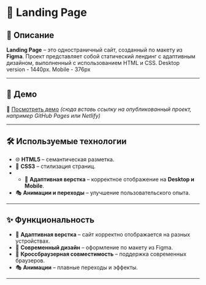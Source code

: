 # 🎨 Landing Page  

## 📖 Описание  
**Landing Page** – это одностраничный сайт, созданный по макету из **Figma**. Проект представляет собой статический лендинг с адаптивным дизайном, выполненный с использованием HTML и CSS. Desktop version - 1440px. Mobile -  376px

---

## 🚀 Демо  
🔗 [Посмотреть демо](#) *(сюда вставь ссылку на опубликованный проект, например GitHub Pages или Netlify)*  

---

## 🛠 Используемые технологии  

- 🌐 **HTML5** – семантическая разметка.  
- 🎨 **CSS3** – стилизация страниц.  
- - 📜 **Адаптивная верстка** – корректное отображение на **Desktop и Mobile**.
- 🎭 **Анимации и переходы** – улучшение пользовательского опыта.  

---

## ✨ Функциональность  

- 📜 **Адаптивная верстка** – сайт корректно отображается на разных устройствах.  
- 🎨 **Современный дизайн** – оформление по макету из Figma.  
- 🚀 **Кроссбраузерная совместимость** – поддержка современных браузеров.  
- 🎭 **Анимации** – плавные переходы и эффекты.  

---
